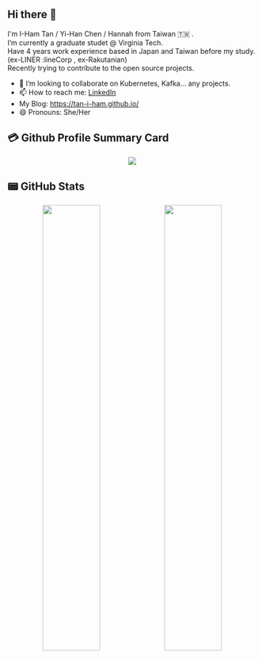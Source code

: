 ## Hi there 👋

I'm I-Ham Tan / Yi-Han Chen / Hannah from Taiwan 🇹🇼 . <br />
I’m currently a graduate studet @ Virginia Tech. <br /> 
Have 4 years work experience based in Japan and Taiwan before my study. (ex-LINER :lineCorp , ex-Rakutanian) <br />
Recently trying to contribute to the open source projects. <br />

- 👯 I’m looking to collaborate on Kubernetes, Kafka... any projects.
- 📫 How to reach me: [LinkedIn](https://www.linkedin.com/in/yihanchen-hannah/)
- My Blog: https://tan-i-ham.github.io/
- 😄 Pronouns: She/Her


## 💳 Github Profile Summary Card
<p align="center">
  <img src="https://github-profile-summary-cards.vercel.app/api/cards/profile-details?username=tan-i-ham&theme=nord_bright"/>
</p>

## 📟 GitHub Stats
<p align="center">
	<img width="48%" src="https://github-readme-stats.vercel.app/api?username=tan-i-ham&show_icons=true&theme=nord" />
	<img width="48%" src="https://github-readme-streak-stats.herokuapp.com/?user=tan-i-ham&theme=nord" />
</p>
